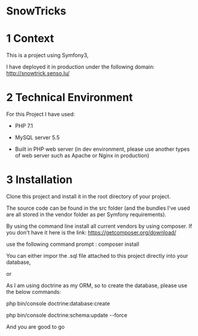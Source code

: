 
# SnowTricks

# 1 Context

This is a project using Symfony3,

I have deployed it in production under the following domain:
http://snowtrick.senso.lu/


# 2 Technical Environment

For this Project I have used:

- PHP 7.1

- MySQL server 5.5

- Built in PHP web server (in dev environment, please use another types of web server such as Apache or Nginx in production)


# 3 Installation

Clone this project and install it in the root directory of your project.

The source code can be found in the src folder (and the bundles I've used are all stored in the vendor folder as per Symfony requirements).

By using the command line install all current vendors by using composer.
If you don't have it here is the link:
https://getcomposer.org/download/

use the following command  prompt : composer install

You can either impor the .sql file attached to this project directly into your database,

or

As I am using doctrine as my ORM, so to create the database, please use the below commands:

php bin/console doctrine:database:create

php bin/console doctrine:schema:update --force

And you are good to go


